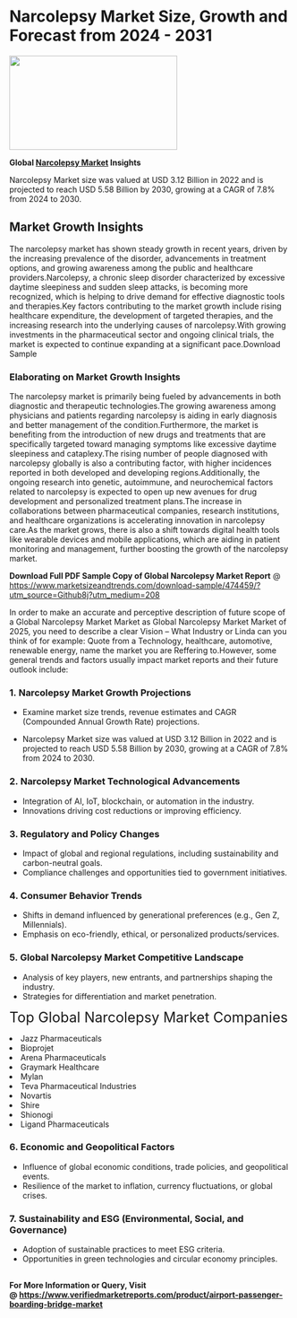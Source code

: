 <H1>Narcolepsy Market Size, Growth and Forecast from 2024 - 2031</H1><img class="aligncenter size-medium wp-image-584254" src="https://thirdeyenews.in/wp-content/uploads/2024/09/Global-Market-Research-300x168.jpeg" alt="" width="300" height="168" /><p><strong>Global&nbsp;<a href="https://www.marketsizeandtrends.com/download-sample/474459/?utm_source=Github8j?utm_medium=208">Narcolepsy Market</a> Insights</strong></p><p>Narcolepsy Market size was valued at USD 3.12 Billion in 2022 and is projected to reach USD 5.58 Billion by 2030, growing at a CAGR of 7.8% from 2024 to 2030.</p><p><h2>Market Growth Insights</h2> The narcolepsy market has shown steady growth in recent years, driven by the increasing prevalence of the disorder, advancements in treatment options, and growing awareness among the public and healthcare providers.Narcolepsy, a chronic sleep disorder characterized by excessive daytime sleepiness and sudden sleep attacks, is becoming more recognized, which is helping to drive demand for effective diagnostic tools and therapies.Key factors contributing to the market growth include rising healthcare expenditure, the development of targeted therapies, and the increasing research into the underlying causes of narcolepsy.With growing investments in the pharmaceutical sector and ongoing clinical trials, the market is expected to continue expanding at a significant pace.Download Sample <h3>Elaborating on Market Growth Insights</h3> The narcolepsy market is primarily being fueled by advancements in both diagnostic and therapeutic technologies.The growing awareness among physicians and patients regarding narcolepsy is aiding in early diagnosis and better management of the condition.Furthermore, the market is benefiting from the introduction of new drugs and treatments that are specifically targeted toward managing symptoms like excessive daytime sleepiness and cataplexy.The rising number of people diagnosed with narcolepsy globally is also a contributing factor, with higher incidences reported in both developed and developing regions.Additionally, the ongoing research into genetic, autoimmune, and neurochemical factors related to narcolepsy is expected to open up new avenues for drug development and personalized treatment plans.The increase in collaborations between pharmaceutical companies, research institutions, and healthcare organizations is accelerating innovation in narcolepsy care.As the market grows, there is also a shift towards digital health tools like wearable devices and mobile applications, which are aiding in patient monitoring and management, further boosting the growth of the narcolepsy market.</p><p><span class=""><strong>Download Full PDF Sample Copy of Global Narcolepsy Market Report</strong> @ <a href="https://www.marketsizeandtrends.com/download-sample/474459/?utm_source=Github8j?utm_medium=208" target="_blank">https://www.marketsizeandtrends.com/download-sample/474459/?utm_source=Github8j?utm_medium=208</a></span></p><p>In order to make an accurate and perceptive description of future scope of a Global&nbsp;Narcolepsy Market Market as Global&nbsp;Narcolepsy Market Market of 2025, you need to describe a clear Vision &ndash; What Industry or Linda can you think of for example: Quote from a Technology, healthcare, automotive, renewable energy, name the market you are Reffering to.However, some general trends and factors usually impact market reports and their future outlook include:</p><h3>1.&nbsp;<strong>Narcolepsy Market Growth Projections</strong></h3><ul><li>Examine market size trends, revenue estimates and CAGR (Compounded Annual Growth Rate) projections.</li><li><p>Narcolepsy Market size was valued at USD 3.12 Billion in 2022 and is projected to reach USD 5.58 Billion by 2030, growing at a CAGR of 7.8% from 2024 to 2030.</p></li></ul><h3>2.&nbsp;<strong>Narcolepsy Market Technological Advancements</strong></h3><ul><li>Integration of AI, IoT, blockchain, or automation in the industry.</li><li>Innovations driving cost reductions or improving efficiency.</li></ul><h3>3.&nbsp;<strong>Regulatory and Policy Changes</strong></h3><ul><li>Impact of global and regional regulations, including sustainability and carbon-neutral goals.</li><li>Compliance challenges and opportunities tied to government initiatives.</li></ul><h3>4.&nbsp;<strong>Consumer Behavior Trends</strong></h3><ul><li>Shifts in demand influenced by generational preferences (e.g., Gen Z, Millennials).</li><li>Emphasis on eco-friendly, ethical, or personalized products/services.</li></ul><h3>5.&nbsp;<strong>Global Narcolepsy Market Competitive Landscape</strong></h3><ul><li>Analysis of key players, new entrants, and partnerships shaping the industry.</li><li>Strategies for differentiation and market penetration.</li></ul><p data-pm-slice="1 1 []"><span style="color: inherit; font-family: inherit; font-size: 25px;">Top Global Narcolepsy Market Companies</span></p><div class="" data-test-id=""><p><li>Jazz Pharmaceuticals</li><li> Bioprojet</li><li> Arena Pharmaceuticals</li><li> Graymark Healthcare</li><li> Mylan</li><li> Teva Pharmaceutical Industries</li><li> Novartis</li><li> Shire</li><li> Shionogi</li><li> Ligand Pharmaceuticals</li></p></div><h3>6.&nbsp;<strong>Economic and Geopolitical Factors</strong></h3><ul><li>Influence of global economic conditions, trade policies, and geopolitical events.</li><li>Resilience of the market to inflation, currency fluctuations, or global crises.</li></ul><h3>7.&nbsp;<strong>Sustainability and ESG (Environmental, Social, and Governance)</strong></h3><ul><li>Adoption of sustainable practices to meet ESG criteria.</li><li>Opportunities in green technologies and circular economy principles.</li></ul><h2><strong style="font-size: 14px;">For More Information or Query, Visit @&nbsp;</strong><a style="background-color: #ffffff; font-size: 14px;" href="https://www.marketsizeandtrends.com/report/narcolepsy-market/" target="_blank">https://www.verifiedmarketreports.com/product/airport-passenger-boarding-bridge-market</a></h2>